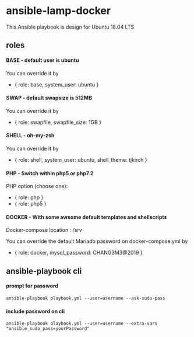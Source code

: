 # ansible-lamp-docker
This Ansible playbook is design for Ubuntu 18.04 LTS

## roles

#### BASE - default user is ubuntu
You can override it by
- { role: base, system_user: ubuntu }

#### SWAP - default swapsize is 512MB
You can override it by
- { role: swapfile, swapfile_size: 1GB }

#### SHELL - oh-my-zsh
You can override it by
- { role: shell, system_user: ubuntu, shell_theme: tjkirch }

#### PHP - Switch within php5 or php7.2
PHP option (choose one):
- { role: php }
- { role: php5 }

#### DOCKER - With some awsome default templates and shellscripts
Docker-compose location : /srv

You can override the default Mariadb password on docker-compose.yml by
- { role: docker, mysql_password: CHANG3M3@2019 }

## ansible-playbook cli

#### prompt for password
```
ansible-playbook playbook.yml --user=username --ask-sudo-pass
```

#### include password on cli
```
ansible-playbook playbook.yml --user=username --extra-vars "ansible_sudo_pass=yourPassword"
```